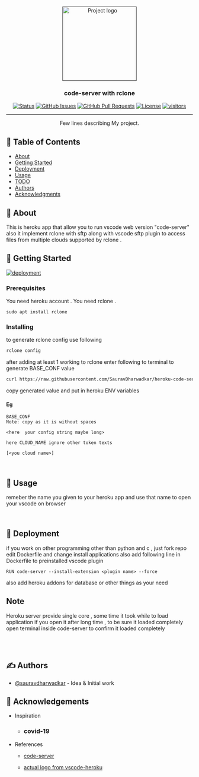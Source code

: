 <p align="center">
  <a href="" rel="noopener">
 <img width=200px height=200px src="https://raw.githubusercontent.com/ivangabriele/vscode-heroku/master/res/icon.png" alt="Project logo"></a>
</p>

<h3 align="center">code-server with rclone</h3>

<div align="center">

[![Status](https://img.shields.io/badge/status-active-success.svg)]()
[![GitHub Issues](https://img.shields.io/github/issues/SauravDharwadkar/heroku-code-server.svg)](https://github.com/SauravDharwadkar/heroku-code-server/issues)
[![GitHub Pull Requests](https://img.shields.io/github/issues-pr/SauravDharwadkar/heroku-code-server.svg)](https://github.com/SauravDharwadkar/heroku-code-server/pulls)
[![License](https://img.shields.io/badge/license-Apache%202.0-blue.svg)](/LICENSE)
[![visitors](https://visitor-badge.glitch.me/badge?page_id=sauravdharwadkar.heroku-code-server)]()
</div>

---

<p align="center"> Few lines describing My project.
    <br> 
</p>

## 📝 Table of Contents

- [About](#about)
- [Getting Started](#getting_started)
- [Deployment](#deployment)
- [Usage](#usage)
- [TODO](https://github.com/SauravDharwadkar/heroku-code-server/blob/master/TODO.md)
- [Authors](#authors)
- [Acknowledgments](#acknowledgement)

## 🧐 About <a name = "about"></a>

This is heroku app that allow you to run vscode web version "code-server" also it implement rclone with sftp along with vscode sftp plugin to access files from multiple clouds supported by rclone .

## 🏁 Getting Started <a name = "getting_started"></a>

[![deployment](https://www.herokucdn.com/deploy/button.svg)](https://heroku.com/deploy)
<br/>
[](#deployment)

### Prerequisites

You need heroku account .
You need rclone .

```
sudo apt install rclone
```

### Installing

to generate rclone config use following

```bash
rclone config
```

after adding at least 1 working to rclone enter following to terminal to generate BASE_CONF value 

```bash
curl https://raw.githubusercontent.com/SauravDharwadkar/heroku-code-server/master/rclone_conf.sh | bash 
```

copy generated value and put in heroku ENV variables

#### Eg

```
BASE_CONF
Note: copy as it is without spaces 

<here  your config string maybe long>

here CLOUD_NAME ignore other token texts 

[<you cloud name>]
```

<br>

## 🎈 Usage <a name="usage"></a>

remeber the name you given to your heroku app and use that name to open your vscode on browser

<br> 

## 🚀 Deployment <a name = "deployment"></a>

if you work on other programming other than python and c , just fork repo edit Dockerfile and change install applications also add following line in Dockerfile to preinstalled vscode plugin 
```
RUN code-server --install-extension <plugin name> --force
```

also add heroku addons for database or other things as your need

## Note 
Heroku server provide single core , some time it took while to load application if you open it after long time , to be sure it loaded completely open terminal inside code-server to confirm it loaded completely

<br/>
<br/>

## ✍️ Authors <a name = "authors"></a>

- [@sauravdharwadkar](https://github.com/sauravdharwadkar) - Idea & Initial work



## 🎉 Acknowledgements <a name = "acknowledgement"></a>

- Inspiration 
    - ### covid-19

- References

  - [code-server](https://github.com/cdr/code-server)

   - [actual logo from vscode-heroku ](https://github.com/ivangabriele/vscode-heroku)
